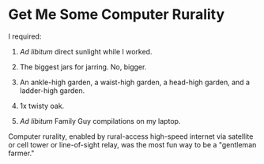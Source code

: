 # Get Me Some Computer Rurality

I required:


1. *Ad libitum* direct sunlight while I worked.

1. The biggest jars for jarring. No, bigger.

1. An ankle-high garden, a waist-high garden, a head-high garden, and a ladder-high garden.

1. 1x twisty oak.

1. *Ad libitum* Family Guy compilations on my laptop.

Computer rurality, enabled by rural-access high-speed internet via satellite or cell tower or line-of-sight relay, was the most fun way to be a "gentleman farmer."

